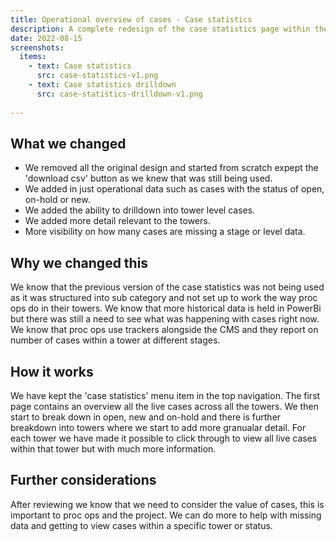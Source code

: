 ```yaml
---
title: Operational overview of cases - Case statistics
description: A complete redesign of the case statistics page within the CMS
date: 2022-08-15
screenshots:
  items:
    - text: Case statistics
      src: case-statistics-v1.png
    - text: Case statistics drilldown
      src: case-statistics-drilldown-v1.png
    
---
```


## What we changed
- We removed all the original design and started from scratch expept the 'download csv' button as we knew that was still being used.
- We added in just operational data such as cases with the status of open, on-hold or new.
- We added the ability to drilldown into tower level cases.
- We added more detail relevant to the towers.
- More visibility on how many cases are missing a stage or level data.

## Why we changed this
We know that the previous version of the case statistics was not being used as it was structured into sub category and not set up to work the way proc ops do in their towers.
We know that more historical data is held in PowerBi but there was still a need to see what was happening with cases right now.
We know that proc ops use trackers alongside the CMS and they report on number of cases within a tower at different stages.

## How it works
We have kept the 'case statistics' menu item in the top navigation.
The first page contains an overview all the live cases across all the towers. We then start to break down in open, new and on-hold and there is further breakdown into towers where we start to add more granualar detail.
For each tower we have made it possible to click through to view all live cases within that tower but with much more information.

## Further considerations
After reviewing we know that we need to consider the value of cases, this is important to proc ops and the project.
We can do more to help with missing data and getting to view cases within a specific tower or status.
